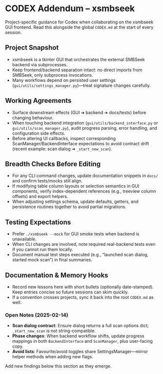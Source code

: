 # CODEX Addendum – xsmbseek

Project-specific guidance for Codex when collaborating on the xsmbseek GUI frontend. Read this alongside the global `CODEX.md` at the start of every session.

## Project Snapshot
- xsmbseek is a tkinter GUI that orchestrates the external SMBSeek backend via subprocesses.
- Keep frontend/backend separation intact: no direct imports from SMBSeek, only subprocess invocations.
- Many workflows depend on persisted user settings (`gui/utils/settings_manager.py`)—treat signature changes carefully.

## Working Agreements
- Surface downstream effects (GUI ➔ backend ➔ docs/tests) before changing behaviour.
- When touching backend integration (`gui/utils/backend_interface.py` or `gui/utils/scan_manager.py`), audit progress parsing, error handling, and configuration side effects.
- Before altering UI callbacks, inspect corresponding ScanManager/BackendInterface expectations to avoid contract drift (recent example: scan dialog ➔ `_start_new_scan`).

## Breadth Checks Before Editing
- For any CLI command changes, update documentation snippets in `docs/` and confirm tests/mocks still align.
- If modifying table column layouts or selection semantics in GUI components, verify index-dependent references (e.g., treeview column offsets) and export helpers.
- When adjusting settings schema, update defaults, getters, and persistence routines together to avoid partial migrations.

## Testing Expectations
- Prefer `./xsmbseek --mock` for GUI smoke tests when backend is unavailable.
- When CLI changes are involved, note required real-backend tests even if you cannot run them locally.
- Document manual test steps executed (e.g., “launched scan dialog, started mock scan”) in final summaries.

## Documentation & Memory Hooks
- Record new lessons here with short bullets (optionally date-stamped). Keep entries concise so future sessions can skim quickly.
- If a convention crosses projects, sync it back into the root `CODEX.md` as well.

### Open Notes (2025-02-14)
- **Scan dialog contract**: Ensure dialog returns a full scan options dict; `_start_new_scan` is not string-compatible.
- **Phase changes**: When backend workflow shifts, update progress mappings in both `BackendInterface` and `ScanManager`, plus user-facing copy.
- **Avoid lists**: Favourite/avoid toggles share SettingsManager—mirror helper methods when adding new flags.

Add new findings below this section as they emerge.
